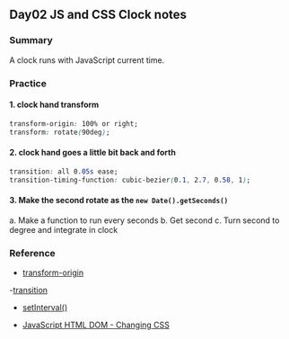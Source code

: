 ## Day02 JS and CSS Clock notes

### Summary
A clock runs with JavaScript current time.

### Practice

#### 1. clock hand transform

```css
transform-origin: 100% or right;
transform: rotate(90deg);
```

#### 2. clock hand goes a little bit back and forth

```css
transition: all 0.05s ease;
transition-timing-function: cubic-bezier(0.1, 2.7, 0.58, 1);
```

#### 3. Make the second rotate as the `new Date().getSeconds()`

a. Make a function to run every seconds
b. Get second
c. Turn second to degree and integrate in clock

### Reference

- [transform-origin](https://css-tricks.com/almanac/properties/t/transform-origin/)

-[transition](https://css-tricks.com/almanac/properties/t/transition/)

- [setInterval()](https://developer.mozilla.org/en-US/docs/Web/API/setInterval)

- [JavaScript HTML DOM - Changing CSS](https://www.w3schools.com/js/js_htmldom_css.asp)
